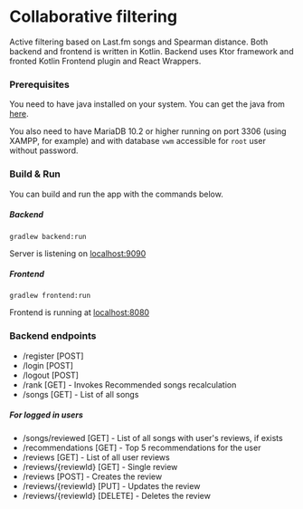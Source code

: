 # Collaborative filtering

Active filtering based on Last.fm songs and Spearman distance.
Both backend and frontend is written in Kotlin. Backend uses Ktor framework and fronted Kotlin Frontend plugin and React Wrappers.
### Prerequisites

You need to have java installed on your system. You can get the java from
 [here](https://www.oracle.com/technetwork/java/javase/downloads/index.html).

You also need to have MariaDB 10.2 or higher running on port 3306 (using XAMPP, for example) and with database `vwm` 
accessible for `root` user without password.
 
### Build & Run

You can build and run the app with the commands below.

##### Backend
```
gradlew backend:run 
```
Server is listening on [localhost:9090](http://localhost:9090/)

##### Frontend
```
gradlew frontend:run
```
Frontend is running at [localhost:8080](http://localhost:8080/)


### Backend endpoints
- /register [POST]
- /login [POST]
- /logout [POST]
- /rank [GET] - Invokes Recommended songs recalculation
- /songs [GET] - List of all songs

##### For logged in users
- /songs/reviewed [GET] - List of all songs with user's reviews, if exists
- /recommendations [GET] - Top 5 recommendations for the user
- /reviews [GET] - List of all user reviews
- /reviews/{reviewId} [GET] - Single review
- /reviews [POST] - Creates the review
- /reviews/{reviewId} [PUT] - Updates the review
- /reviews/{reviewId} [DELETE] - Deletes the review
